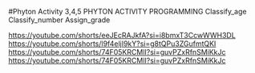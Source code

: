 #Phyton Activity 3,4,5
PHYTON ACTIVITY PROGRAMMING 
Classify_age
Classify_number
Assign_grade



https://youtube.com/shorts/eeJEcRAJkfA?si=i8bmxT3CcwWWH3DL
https://youtube.com/shorts/l9f4eljI9kY?si=g8tQPu3ZGufmtQKI
https://youtube.com/shorts/74F05KRCMlI?si=guvPZxRfnSMiKkJc
https://youtube.com/shorts/74F05KRCMlI?si=guvPZxRfnSMiKkJc
